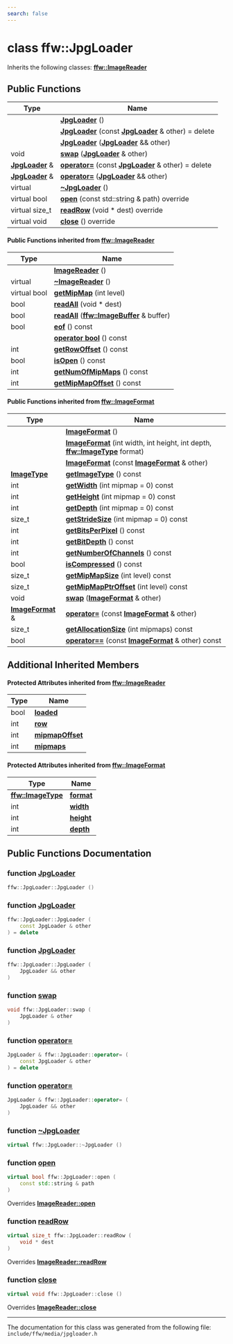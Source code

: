 ```yaml
---
search: false
---
```


# class ffw::JpgLoader



Inherits the following classes: **[ffw::ImageReader](classffw_1_1_image_reader.md)**

## Public Functions

|Type|Name|
|-----|-----|
||[**JpgLoader**](classffw_1_1_jpg_loader.md#1a9cecbea1f5fce654fcf4150167a0d77a) () |
||[**JpgLoader**](classffw_1_1_jpg_loader.md#1a2cc04358d50a5619d23508e5e9fb80ed) (const **[JpgLoader](classffw_1_1_jpg_loader.md)** & other) = delete |
||[**JpgLoader**](classffw_1_1_jpg_loader.md#1a88ca4ca44f13a8f99b7b6b7beed1f0d8) (**[JpgLoader](classffw_1_1_jpg_loader.md)** && other) |
|void|[**swap**](classffw_1_1_jpg_loader.md#1aa5eb5069a543cbade6e9274e87848b54) (**[JpgLoader](classffw_1_1_jpg_loader.md)** & other) |
|**[JpgLoader](classffw_1_1_jpg_loader.md)** &|[**operator=**](classffw_1_1_jpg_loader.md#1aad03f62b4a17fa37978febc82b06333a) (const **[JpgLoader](classffw_1_1_jpg_loader.md)** & other) = delete |
|**[JpgLoader](classffw_1_1_jpg_loader.md)** &|[**operator=**](classffw_1_1_jpg_loader.md#1aea00021f997c6ca10d6b102df33310b3) (**[JpgLoader](classffw_1_1_jpg_loader.md)** && other) |
|virtual |[**~JpgLoader**](classffw_1_1_jpg_loader.md#1a19dbec8f6b28b9635d3ab649f9653683) () |
|virtual bool|[**open**](classffw_1_1_jpg_loader.md#1a333b24204b6612d8ae422d5b47dfe7b5) (const std::string & path) override |
|virtual size\_t|[**readRow**](classffw_1_1_jpg_loader.md#1afde52d3e302a219d0a3afc2208956385) (void \* dest) override |
|virtual void|[**close**](classffw_1_1_jpg_loader.md#1a043b6d8b718a4b986bf1fd7848369bbe) () override |


#### Public Functions inherited from [ffw::ImageReader](classffw_1_1_image_reader.md)

|Type|Name|
|-----|-----|
||[**ImageReader**](classffw_1_1_image_reader.md#1aa8c4726989a7fa3a5cdeee4141ec69f1) () |
|virtual |[**~ImageReader**](classffw_1_1_image_reader.md#1a84fd72d1a2d7474d727b21745eab497b) () |
|virtual bool|[**getMipMap**](classffw_1_1_image_reader.md#1a9b243ebae163d4ad5b29e5df1d48b93d) (int level) |
|bool|[**readAll**](classffw_1_1_image_reader.md#1a4b8358fa73e99ab21911ea25071e993c) (void \* dest) |
|bool|[**readAll**](classffw_1_1_image_reader.md#1aee930a79534e0a24db03d5974cd5a829) (**[ffw::ImageBuffer](classffw_1_1_image_buffer.md)** & buffer) |
|bool|[**eof**](classffw_1_1_image_reader.md#1a5fd58d19c67ad4417e168c46af91cfbd) () const |
||[**operator bool**](classffw_1_1_image_reader.md#1a227735bc9d3f0ea6ea9987a8e88c84f5) () const |
|int|[**getRowOffset**](classffw_1_1_image_reader.md#1aa04e2077f3b95d4f1c8e7d1e1893eb71) () const |
|bool|[**isOpen**](classffw_1_1_image_reader.md#1a9eceacdc6b3cd1a48e96bb0e67c66319) () const |
|int|[**getNumOfMipMaps**](classffw_1_1_image_reader.md#1a08b74fdbfd615976290da9fbc6765457) () const |
|int|[**getMipMapOffset**](classffw_1_1_image_reader.md#1afeaa3abd68a0485f72f73608fd7e84a4) () const |


#### Public Functions inherited from [ffw::ImageFormat](classffw_1_1_image_format.md)

|Type|Name|
|-----|-----|
||[**ImageFormat**](classffw_1_1_image_format.md#1a5c2552e2129595fdb74923e00f3f51e1) () |
||[**ImageFormat**](classffw_1_1_image_format.md#1a0d214d9324cce891461d07b30be64c34) (int width, int height, int depth, **[ffw::ImageType](namespaceffw.md#1a92226423d9aa0edfe0ca1dde2141e028)** format) |
||[**ImageFormat**](classffw_1_1_image_format.md#1a292f274f857b9da281b9ccb17d07b9ef) (const **[ImageFormat](classffw_1_1_image_format.md)** & other) |
|**[ImageType](namespaceffw.md#1a92226423d9aa0edfe0ca1dde2141e028)**|[**getImageType**](classffw_1_1_image_format.md#1a1bb0e2d7c7916dc840516e97b0fe27d1) () const |
|int|[**getWidth**](classffw_1_1_image_format.md#1af8aa5a20fe893f3289a26b1bc52c1a43) (int mipmap = 0) const |
|int|[**getHeight**](classffw_1_1_image_format.md#1a73e22a919bf12a2207d65496398a6a5f) (int mipmap = 0) const |
|int|[**getDepth**](classffw_1_1_image_format.md#1ae162bf4b48f3dd2e2d7739c927a779b8) (int mipmap = 0) const |
|size\_t|[**getStrideSize**](classffw_1_1_image_format.md#1a55de6ea2325fc284e2fbd027146a53ee) (int mipmap = 0) const |
|int|[**getBitsPerPixel**](classffw_1_1_image_format.md#1a4926378546cb727ad4930fa5797ddd83) () const |
|int|[**getBitDepth**](classffw_1_1_image_format.md#1a07c9771437ef7bfaabe3f51164a99eac) () const |
|int|[**getNumberOfChannels**](classffw_1_1_image_format.md#1a388b531a9ea109266cfc2509e79f6751) () const |
|bool|[**isCompressed**](classffw_1_1_image_format.md#1a6c4430f5cfc51120bfc04008bcdb6210) () const |
|size\_t|[**getMipMapSize**](classffw_1_1_image_format.md#1ac8967d7bd7b6b300e2a8c3ff6b6dfd88) (int level) const |
|size\_t|[**getMipMapPtrOffset**](classffw_1_1_image_format.md#1a95be015bde6130bcf6d27472b74f555e) (int level) const |
|void|[**swap**](classffw_1_1_image_format.md#1a1f855dd5b248274b53766a81102d583d) (**[ImageFormat](classffw_1_1_image_format.md)** & other) |
|**[ImageFormat](classffw_1_1_image_format.md)** &|[**operator=**](classffw_1_1_image_format.md#1a69b46ddfe7e8768658602003530bac23) (const **[ImageFormat](classffw_1_1_image_format.md)** & other) |
|size\_t|[**getAllocationSize**](classffw_1_1_image_format.md#1a6e0eb8d724ec7ee0195ee8f25cf92ff3) (int mipmaps) const |
|bool|[**operator==**](classffw_1_1_image_format.md#1a859ea5ac46aee7a01817dcaca12a18bd) (const **[ImageFormat](classffw_1_1_image_format.md)** & other) const |


## Additional Inherited Members

#### Protected Attributes inherited from [ffw::ImageReader](classffw_1_1_image_reader.md)

|Type|Name|
|-----|-----|
|bool|[**loaded**](classffw_1_1_image_reader.md#1a59264aeb0286d25bd9e11ca68db53030)|
|int|[**row**](classffw_1_1_image_reader.md#1a4d4caf860786d419663b33f126416890)|
|int|[**mipmapOffset**](classffw_1_1_image_reader.md#1a35b39bd82926d24d8c52c2ce17532a4e)|
|int|[**mipmaps**](classffw_1_1_image_reader.md#1ab65ec798fc33d05864eeafd2d6e123fb)|


#### Protected Attributes inherited from [ffw::ImageFormat](classffw_1_1_image_format.md)

|Type|Name|
|-----|-----|
|**[ffw::ImageType](namespaceffw.md#1a92226423d9aa0edfe0ca1dde2141e028)**|[**format**](classffw_1_1_image_format.md#1a00569cba5e7d8df7582554718f908d7e)|
|int|[**width**](classffw_1_1_image_format.md#1a1a26d9b05851d073858b34ccabc40a79)|
|int|[**height**](classffw_1_1_image_format.md#1a7c62585ac46e6fc7c3fe6efab59cfd4c)|
|int|[**depth**](classffw_1_1_image_format.md#1a128894191ad04073b44663b8541f97aa)|


## Public Functions Documentation

### function <a id="1a9cecbea1f5fce654fcf4150167a0d77a" href="#1a9cecbea1f5fce654fcf4150167a0d77a">JpgLoader</a>

```cpp
ffw::JpgLoader::JpgLoader ()
```



### function <a id="1a2cc04358d50a5619d23508e5e9fb80ed" href="#1a2cc04358d50a5619d23508e5e9fb80ed">JpgLoader</a>

```cpp
ffw::JpgLoader::JpgLoader (
    const JpgLoader & other
) = delete
```



### function <a id="1a88ca4ca44f13a8f99b7b6b7beed1f0d8" href="#1a88ca4ca44f13a8f99b7b6b7beed1f0d8">JpgLoader</a>

```cpp
ffw::JpgLoader::JpgLoader (
    JpgLoader && other
)
```



### function <a id="1aa5eb5069a543cbade6e9274e87848b54" href="#1aa5eb5069a543cbade6e9274e87848b54">swap</a>

```cpp
void ffw::JpgLoader::swap (
    JpgLoader & other
)
```



### function <a id="1aad03f62b4a17fa37978febc82b06333a" href="#1aad03f62b4a17fa37978febc82b06333a">operator=</a>

```cpp
JpgLoader & ffw::JpgLoader::operator= (
    const JpgLoader & other
) = delete
```



### function <a id="1aea00021f997c6ca10d6b102df33310b3" href="#1aea00021f997c6ca10d6b102df33310b3">operator=</a>

```cpp
JpgLoader & ffw::JpgLoader::operator= (
    JpgLoader && other
)
```



### function <a id="1a19dbec8f6b28b9635d3ab649f9653683" href="#1a19dbec8f6b28b9635d3ab649f9653683">~JpgLoader</a>

```cpp
virtual ffw::JpgLoader::~JpgLoader ()
```



### function <a id="1a333b24204b6612d8ae422d5b47dfe7b5" href="#1a333b24204b6612d8ae422d5b47dfe7b5">open</a>

```cpp
virtual bool ffw::JpgLoader::open (
    const std::string & path
)
```

Overrides **[ImageReader::open](classffw_1_1_image_reader.md#1a7155f92f0f65eec33d9204ff4a63a518)**


### function <a id="1afde52d3e302a219d0a3afc2208956385" href="#1afde52d3e302a219d0a3afc2208956385">readRow</a>

```cpp
virtual size_t ffw::JpgLoader::readRow (
    void * dest
)
```

Overrides **[ImageReader::readRow](classffw_1_1_image_reader.md#1a4a172a49d03b415e5c0bb535af9599c9)**


### function <a id="1a043b6d8b718a4b986bf1fd7848369bbe" href="#1a043b6d8b718a4b986bf1fd7848369bbe">close</a>

```cpp
virtual void ffw::JpgLoader::close ()
```

Overrides **[ImageReader::close](classffw_1_1_image_reader.md#1aab601ee6de85c082b72214ed816d4c4d)**




----------------------------------------
The documentation for this class was generated from the following file: `include/ffw/media/jpgloader.h`
